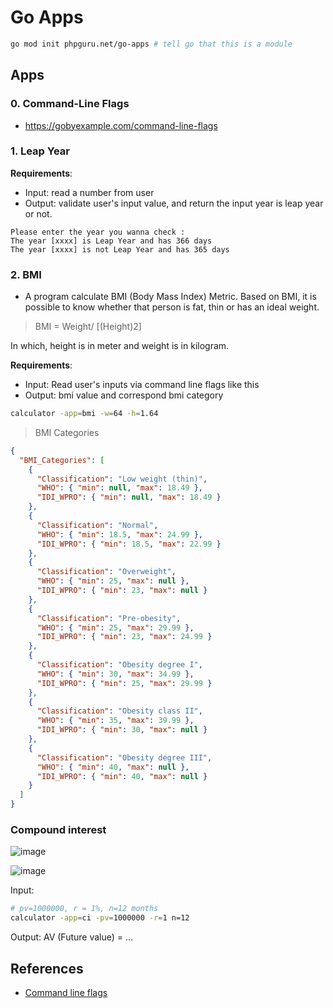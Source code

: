 # Go Apps

```sh
go mod init phpguru.net/go-apps # tell go that this is a module
```

## Apps

### 0. Command-Line Flags

- https://gobyexample.com/command-line-flags

### 1. Leap Year

**Requirements**:

- Input: read a number from user
- Output: validate user's input value, and return the input year is leap year or not.

```
Please enter the year you wanna check :
The year [xxxx] is Leap Year and has 366 days
The year [xxxx] is not Leap Year and has 365 days
```

### 2. BMI

- A program calculate BMI (Body Mass Index) Metric. Based on BMI, it is possible to know whether that person is fat, thin or has an ideal weight.

> BMI = Weight/ [(Height)2]

In which, height is in meter and weight is in kilogram.

**Requirements**:

- Input: Read user's inputs via command line flags like this
- Output: bmi value and correspond bmi category

```sh
calculator -app=bmi -w=64 -h=1.64
```

> BMI Categories

```json
{
  "BMI_Categories": [
    {
      "Classification": "Low weight (thin)",
      "WHO": { "min": null, "max": 18.49 },
      "IDI_WPRO": { "min": null, "max": 18.49 }
    },
    {
      "Classification": "Normal",
      "WHO": { "min": 18.5, "max": 24.99 },
      "IDI_WPRO": { "min": 18.5, "max": 22.99 }
    },
    {
      "Classification": "Overweight",
      "WHO": { "min": 25, "max": null },
      "IDI_WPRO": { "min": 23, "max": null }
    },
    {
      "Classification": "Pre-obesity",
      "WHO": { "min": 25, "max": 29.99 },
      "IDI_WPRO": { "min": 23, "max": 24.99 }
    },
    {
      "Classification": "Obesity degree I",
      "WHO": { "min": 30, "max": 34.99 },
      "IDI_WPRO": { "min": 25, "max": 29.99 }
    },
    {
      "Classification": "Obesity class II",
      "WHO": { "min": 35, "max": 39.99 },
      "IDI_WPRO": { "min": 30, "max": null }
    },
    {
      "Classification": "Obesity degree III",
      "WHO": { "min": 40, "max": null },
      "IDI_WPRO": { "min": 40, "max": null }
    }
  ]
}
```

### Compound interest

![image](https://gist.github.com/assets/31009750/6ac3865f-8071-4ea3-8831-2a16fa8e2afc)

![image](https://gist.github.com/assets/31009750/0e435bc1-e428-4cd6-9cf6-4db8fa69b0dd)

Input:

```sh
# pv=1000000, r = 1%, n=12 months
calculator -app=ci -pv=1000000 -r=1 n=12
```

Output: AV (Future value) = ...

## References

- [Command line flags](https://gobyexample.com/command-line-flags)
